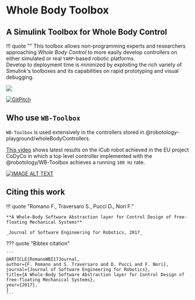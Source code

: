 # Whole Body Toolbox

## A Simulink Toolbox for Whole Body Control

!!! quote ""
    This toolbox allows non-programming experts and researchers approaching _Whole Body Control_ to more easily develop controllers on either simulated or real `YARP`-based robotic platforms.<br>
    Develop to deployment time is minimized by exploiting the rich variety of Simulink's toolboxes and its capabilities on rapid prototyping and visual debugging.

![](http://drive.google.com/uc?export=view&id=0B6zDGh11iY6oc0gtM0lMdDNweWM)

[![GitPitch](https://gitpitch.com/assets/badge.svg)](https://gitpitch.com/robotology/WB-Toolbox?grs=github)


## Who use `WB-Toolbox`

`WB-Toolbox` is used extensively in the controllers stored in @robotology-playground/wholeBodyControllers.

[This video](https://youtu.be/UXU3KSa201o) shows latest results on the iCub robot achieved in the EU project CoDyCo in which a top level controller implemented with the @robotology/WB-Toolbox achieves a running `100 Hz` rate.

[![IMAGE ALT TEXT](http://img.youtube.com/vi/VrPBSSQEr3A/0.jpg)](https://youtu.be/UXU3KSa201o "iCub balancing on one foot via external force control and interacting with humans")


## Citing this work

!!! quote "Romano F., Traversaro S., Pucci D., Nori F."

    **A Whole-Body Software Abstraction layer for Control Design of free-floating Mechanical Systems**

    _Journal of Software Engineering for Robotics, 2017_

??? quote "Bibtex citation"

    ```
    @ARTICLE{RomanoWBI17Journal,
    author={F. Romano and S. Traversaro and D. Pucci and F. Nori},
    journal={Journal of Software Engineering for Robotics},
    title={A Whole-Body Software Abstraction layer for Control Design of free-floating Mechanical Systems},
    year={2017},
    }
    ```
